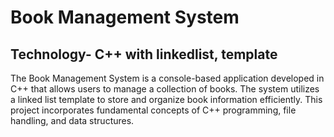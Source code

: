 
# Book Management System

## Technology- C++ with linkedlist, template
The Book Management System is a console-based application developed in C++ that allows users to manage a collection of books. The system utilizes a linked list template to store and organize book information efficiently. This project incorporates fundamental concepts of C++ programming, file handling, and data structures.

